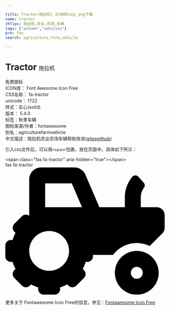 ```yaml
---

title: Tractor(拖拉机) ICON转svg、png下载
name: tractor
zhTips: 拖拉机,农业,农场,车辆
tags: ["autumn","vehicles"]
pre: fas
search: agriculture,farm,vehicle

---
```


# Tractor  <small style="font-size: 60%;font-weight: 100">拖拉机</small>


<div class="detail-page">
<p>
<span><span class="badge-success badge">免费图标</span> </span>
<br/>
<span>
ICON库：
<span class="badge-secondary badge">Font Awesome Icon Free</span> 
</span>
<br/>
<span>
CSS名称：
<span class="badge-secondary badge">fa-tractor</span> 
</span>
<br/>
<span>
unicode：
<span class="badge-secondary badge">f722</span> 
<copy-btn content='f722' btn-title=""></copy-btn>
<copy-btn :content='String.fromCodePoint(parseInt("f722", 16))' btn-title="复制U"></copy-btn>
</span><br/><span>样式：<span class="badge-light badge">实心(solid)</span></span>
<br/>
<span>
版本：
<span class="badge-secondary badge">5.4.0</span> 
</span><br/><span>标签：<span class="badge-light badge"><router-link to="/tags/autumn.html">秋季</router-link></span><span class="badge-light badge"><router-link to="/tags/vehicles.html">车辆</router-link></span></span>
<br/>
<span>图标来源/作者：<span class="badge-light badge">fontawesome</span></span> 
<br/>
<span>别名：<span class="badge-light badge">agriculture</span><span class="badge-light badge">farm</span><span class="badge-light badge">vehicle</span></span><br/><span class="zh-detail">中文描述：<span class="badge-primary badge">拖拉机</span><span class="badge-primary badge">农业</span><span class="badge-primary badge">农场</span><span class="badge-primary badge">车辆</span><span class="help-link"><span>帮助改进</span>(<a href="https://gitee.com/liuwave/icon-helper/edit/master/json/fontawesome/solid/tractor.json" target="_blank" rel="noopener noreferrer">gitee</a><a href="https://github.com/liuwave/icon-helper/edit/master/json/fontawesome/solid/tractor.json" target="_blank" rel="noopener noreferrer">github</a></span>)</span><br/>
</p>
</div>
<div class="alert alert-dark">
  <i class="fas fa-tractor fa-xs"></i>
  <i class="fas fa-tractor fa-sm"></i>
  <i class="fas fa-tractor fa-lg"></i>
  <i class="fas fa-tractor fa-2x"></i>
  <i class="fas fa-tractor fa-3x"></i>
  <i class="fas fa-tractor fa-5x"></i>
  <i class="fas fa-tractor fa-7x"></i>
</div>
<div>
  <p>引入css文件后，可以用<code>&lt;span&gt;</code>包裹，放在页面中。具体如下所示：    
  </p>
  <div class="alert alert-primary" style="font-size: 14px">
    &lt;span class="fas fa-tractor" aria-hidden="true"&gt;&lt;/span&gt;
    <copy-btn content='<span class="fas fa-tractor" aria-hidden="true"></span>'></copy-btn>
  </div>
  <div class="alert alert-secondary">
    <i class="fas fa-tractor"
    style="font-size: 24px"
    aria-hidden="true"></i> fas fa-tractor
    <copy-btn content="fas fa-tractor" btn-title="复制图标名称"></copy-btn>
  </div>
</div>
<div id="svg" class="svg-wrap">
<svg xmlns="http://www.w3.org/2000/svg" viewBox="0 0 640 512"><path d="M528 336c-48.6 0-88 39.4-88 88s39.4 88 88 88 88-39.4 88-88-39.4-88-88-88zm0 112c-13.23 0-24-10.77-24-24s10.77-24 24-24 24 10.77 24 24-10.77 24-24 24zm80-288h-64v-40.2c0-14.12 4.7-27.76 13.15-38.84 4.42-5.8 3.55-14.06-1.32-19.49L534.2 37.3c-6.66-7.45-18.32-6.92-24.7.78C490.58 60.9 480 89.81 480 119.8V160H377.67L321.58 29.14A47.914 47.914 0 0 0 277.45 0H144c-26.47 0-48 21.53-48 48v146.52c-8.63-6.73-20.96-6.46-28.89 1.47L36 227.1c-8.59 8.59-8.59 22.52 0 31.11l5.06 5.06c-4.99 9.26-8.96 18.82-11.91 28.72H22c-12.15 0-22 9.85-22 22v44c0 12.15 9.85 22 22 22h7.14c2.96 9.91 6.92 19.46 11.91 28.73l-5.06 5.06c-8.59 8.59-8.59 22.52 0 31.11L67.1 476c8.59 8.59 22.52 8.59 31.11 0l5.06-5.06c9.26 4.99 18.82 8.96 28.72 11.91V490c0 12.15 9.85 22 22 22h44c12.15 0 22-9.85 22-22v-7.14c9.9-2.95 19.46-6.92 28.72-11.91l5.06 5.06c8.59 8.59 22.52 8.59 31.11 0l31.11-31.11c8.59-8.59 8.59-22.52 0-31.11l-5.06-5.06c4.99-9.26 8.96-18.82 11.91-28.72H330c12.15 0 22-9.85 22-22v-6h80.54c21.91-28.99 56.32-48 95.46-48 18.64 0 36.07 4.61 51.8 12.2l50.82-50.82c6-6 9.37-14.14 9.37-22.63V192c.01-17.67-14.32-32-31.99-32zM176 416c-44.18 0-80-35.82-80-80s35.82-80 80-80 80 35.82 80 80-35.82 80-80 80zm22-256h-38V64h106.89l41.15 96H198z"/></svg>
</div>
<detail full-name='fa-tractor'></detail>
    
<div><p>更多关于  Fontawesome Icon Free的信息，参见：<a target="_blank" href="https://iconhelper.cn/fontawesome.html">Fontawesome Icon Free</a>
</p></div>
